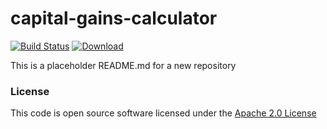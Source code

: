 # capital-gains-calculator

[![Build Status](https://travis-ci.org/hmrc/capital-gains-calculator.svg?branch=master)](https://travis-ci.org/hmrc/capital-gains-calculator) [ ![Download](https://api.bintray.com/packages/hmrc/releases/capital-gains-calculator/images/download.svg) ](https://bintray.com/hmrc/releases/capital-gains-calculator/_latestVersion)

This is a placeholder README.md for a new repository

### License

This code is open source software licensed under the [Apache 2.0 License]("http://www.apache.org/licenses/LICENSE-2.0.html")